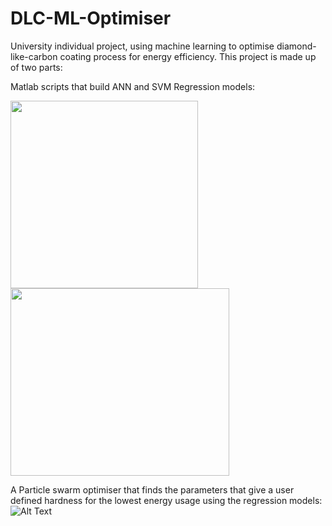 # DLC-ML-Optimiser
University individual project, using machine learning to optimise diamond-like-carbon coating process for energy efficiency.
This project is made up of two parts: 

Matlab scripts that build ANN and SVM Regression models:

<img src="https://i.imgur.com/pO5fVtW.png" width="300" height="300" /> <img src="https://i.imgur.com/Z0RDuzK.png" width="350" height="300" />


A Particle swarm optimiser that finds the parameters that give a user defined hardness for the lowest energy usage using the regression models:
![Alt Text](https://media1.giphy.com/media/A3QF9vR710nW8Rwyri/giphy.gif?cid=790b7611510a4e5fa47eb8af1154856d264bc328a9b2adf3&rid=giphy.gif&ct=g)
